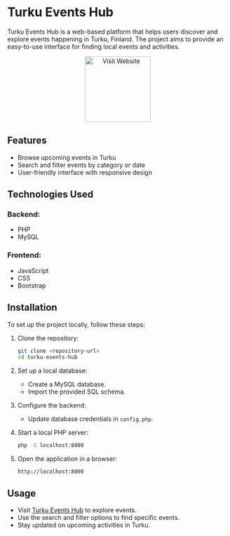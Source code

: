 # Turku Events Hub

Turku Events Hub is a web-based platform that helps users discover and explore events happening in Turku, Finland. The project aims to provide an easy-to-use interface for finding local events and activities.

<p align="center">
  <a href="https://turkuevents.online">
    <img src="https://img.shields.io/badge/Visit-Website-blue" alt="Visit Website" width="150">
  </a>
</p>

## Features

- Browse upcoming events in Turku
- Search and filter events by category or date
- User-friendly interface with responsive design

## Technologies Used

### Backend:

- PHP
- MySQL

### Frontend:

- JavaScript
- CSS
- Bootstrap

## Installation

To set up the project locally, follow these steps:

1. Clone the repository:

   ```sh
   git clone <repository-url>
   cd turku-events-hub
   ```

2. Set up a local database:

   - Create a MySQL database.
   - Import the provided SQL schema.

3. Configure the backend:

   - Update database credentials in `config.php`.

4. Start a local PHP server:

   ```sh
   php -S localhost:8000
   ```

5. Open the application in a browser:
   ```
   http://localhost:8000
   ```

## Usage

- Visit [Turku Events Hub](https://turku.events) to explore events.
- Use the search and filter options to find specific events.
- Stay updated on upcoming activities in Turku.
